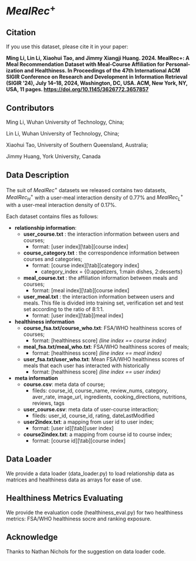 # $MealRec^+$

## Citation
If you use this dataset, please cite it in your paper:

**Ming Li, Lin Li, Xiaohui Tao, and Jimmy Xiangji Huang. 2024. MealRec+: A Meal Recommendation Dataset with Meal-Course Affiliation for Personal- ization and Healthiness. In Proceedings of the 47th International ACM SIGIR Conference on Research and Development in Information Retrieval (SIGIR ’24), July 14–18, 2024, Washington, DC, USA. ACM, New York, NY, USA, 11 pages. https://doi.org/10.1145/3626772.3657857**

<!-- This paper is available in arxiv https://arxiv.org/abs/2404.05386 -->


## Contributors
Ming Li, Wuhan University of Technology, China;

Lin Li, Wuhan University of Technology, China;

Xiaohui Tao, University of Southern Queensland, Australia;

Jimmy	Huang, York University, Canada

## Data Description
The suit of $MealRec^+$ datasets we released contains two datasets, $MealRec^+_H$ with a user-meal interaction density of 0.77% and $MealRec^+_L$ with a user-meal interaction density of 0.17%.

Each dataset contains files as follows:
- **relationship information**: 
  - **user_course.txt** : the interaction information between users and courses;
      - format: [user index][\tab][course index]
  - **course_category.txt** : the correspondence information between courses and categories;
      - format: [course index][\tab][category index]
        - category_index = {0:appetizers, 1:main dishes, 2:desserts} 
  - **meal_course.txt** : the affiliation information between meals and courses;
      - format: [meal index][\tab][course index]
  - **user_meal.txt** : the interaction information between users and meals. This file is divided into training set, verification set and test set according to the ratio of 8:1:1. 
      - format: [user index][\tab][meal index]
- **healthiness information**
    - **course_fsa.txt/course_who.txt**: FSA/WHO healthiness scores of courses;
      - format: [healthiness score] *(line index == course index)*
    - **meal_fsa.txt/meal_who.txt**: FSA/WHO healthiness scores of meals;
      - format: [healthiness score] *(line index == meal index)*
    - **user_fsa.txt/user_who.txt**: Mean FSA/WHO healthiness scores of meals that each user has interacted with historically
      - format: [healthiness score] *(line index == user index)*
- **meta information**
  - **course.csv**: meta data of course;
    - fileds: course_id, course_name, review_nums, category, aver_rate, image_url, ingredients, cooking_directions, nutritions, reviews, tags
  - **user_course.csv**: meta data of user-course interaction;
    - fileds: user_id, course_id, rating, dateLastModified
  - **user2index.txt**: a mapping from user id to user index;
    - format: [user id][\tab][user index]
  - **course2index.txt**: a mapping from course id to course index;
    - format: [course id][\tab][course index]

## Data Loader
We provide a data loader (data_loader.py) to load relationship data as matrices and healthiness data as arrays for ease of use. 

## Healthiness Metrics Evaluating
We provide the evaluation code (healthiness_eval.py) for two healthiness metrics: FSA/WHO healthiness socre and ranking exposure.

## Acknowledge
Thanks to Nathan Nichols for the suggestion on data loader code.
